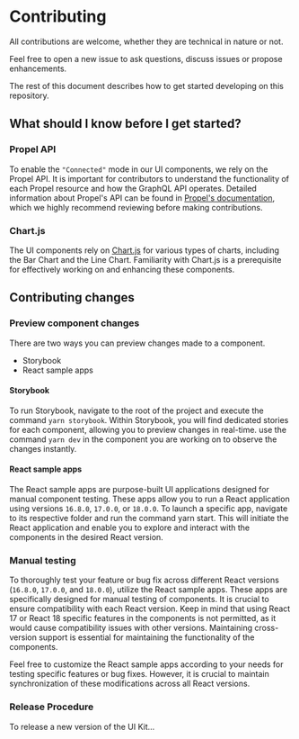 # Contributing

All contributions are welcome, whether they are technical in nature or not.

Feel free to open a new issue to ask questions, discuss issues or propose enhancements.

The rest of this document describes how to get started developing on this repository.

## What should I know before I get started?

### Propel API

To enable the `"Connected"` mode in our UI components, we rely on the Propel API. It is important for contributors to understand the functionality of each Propel resource and how the GraphQL API operates. Detailed information about Propel's API can be found in [Propel's documentation](https://www.propeldata.com/docs), which we highly recommend reviewing before making contributions.

### Chart.js

The UI components rely on [Chart.js](https://www.chartjs.org/docs/latest/) for various types of charts, including the Bar Chart and the Line Chart. Familiarity with Chart.js is a prerequisite for effectively working on and enhancing these components.

## Contributing changes

### Preview component changes

There are two ways you can preview changes made to a component.

- Storybook
- React sample apps

#### Storybook

To run Storybook, navigate to the root of the project and execute the command `yarn storybook`. Within Storybook, you will find dedicated stories for each component, allowing you to preview changes in real-time. use the command `yarn dev` in the component you are working on to observe the changes instantly.

#### React sample apps

The React sample apps are purpose-built UI applications designed for manual component testing. These apps allow you to run a React application using versions `16.8.0`, `17.0.0`, or `18.0.0`. To launch a specific app, navigate to its respective folder and run the command yarn start. This will initiate the React application and enable you to explore and interact with the components in the desired React version.

### Manual testing

To thoroughly test your feature or bug fix across different React versions (`16.8.0`, `17.0.0`, and `18.0.0`), utilize the React sample apps. These apps are specifically designed for manual testing of components. It is crucial to ensure compatibility with each React version. Keep in mind that using React 17 or React 18 specific features in the components is not permitted, as it would cause compatibility issues with other versions. Maintaining cross-version support is essential for maintaining the functionality of the components.

Feel free to customize the React sample apps according to your needs for testing specific features or bug fixes. However, it is crucial to maintain synchronization of these modifications across all React versions.

### Release Procedure

To release a new version of the UI Kit…
